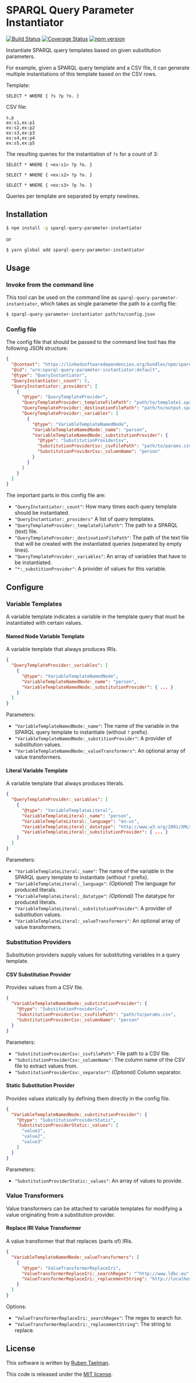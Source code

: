 # SPARQL Query Parameter Instantiator

[![Build Status](https://travis-ci.com/rubensworks/sparql-query-parameter-instantiator.js.svg?branch=master)](https://travis-ci.com/rubensworks/sparql-query-parameter-instantiator.js)
[![Coverage Status](https://coveralls.io/repos/github/rubensworks/sparql-query-parameter-instantiator.js/badge.svg?branch=master)](https://coveralls.io/github/rubensworks/sparql-query-parameter-instantiator.js?branch=master)
[![npm version](https://badge.fury.io/js/sparql-query-parameter-instantiator.svg)](https://www.npmjs.com/package/sparql-query-parameter-instantiator)

Instantiate SPARQL query templates based on given substitution parameters.

For example, given a SPARQL query template and a CSV file,
it can generate multiple instantiations of this template based on the CSV rows.

Template:
```sparql
SELECT * WHERE { ?s ?p ?o. }
```

CSV file:
```csv
s,p
ex:s1,ex:p1
ex:s2,ex:p2
ex:s3,ex:p3
ex:s4,ex:p4
ex:s5,ex:p5
```

The resulting queries for the instantiation of `?s` for a count of 3: 
```text
SELECT * WHERE { <ex:s1> ?p ?o. }

SELECT * WHERE { <ex:s2> ?p ?o. }

SELECT * WHERE { <ex:s3> ?p ?o. }
```

Queries per template are separated by empty newlines.

## Installation

```bash
$ npm install -g sparql-query-parameter-instantiator
```
or
```bash
$ yarn global add sparql-query-parameter-instantiator
```

## Usage

### Invoke from the command line

This tool can be used on the command line as `sparql-query-parameter-instantiator`,
which takes as single parameter the path to a config file:

```bash
$ sparql-query-parameter-instantiator path/to/config.json
```

### Config file

The config file that should be passed to the command line tool has the following JSON structure:

```json
{
  "@context": "https://linkedsoftwaredependencies.org/bundles/npm/sparql-query-parameter-instantiator/^1.0.0/components/context.jsonld",
  "@id": "urn:sparql-query-parameter-instantiator:default",
  "@type": "QueryInstantiator",
  "QueryInstantiator:_count": 5,
  "QueryInstantiator:_providers": [
    {
      "@type": "QueryTemplateProvider",
      "QueryTemplateProvider:_templateFilePath": "path/to/template1.sparql",
      "QueryTemplateProvider:_destinationFilePath": "path/to/output.sparql",
      "QueryTemplateProvider:_variables": [
        {
          "@type": "VariableTemplateNamedNode",
          "VariableTemplateNamedNode:_name": "person",
          "VariableTemplateNamedNode:_substitutionProvider": {
            "@type": "SubstitutionProviderCsv",
            "SubstitutionProviderCsv:_csvFilePath": "path/to/params.csv",
            "SubstitutionProviderCsv:_columnName": "person"
          }
        }
      ]
    }
  ]
}

```

The important parts in this config file are:

* `"QueryInstantiator:_count"`: How many times each query template should be instantiated.
* `"QueryInstantiator:_providers"` A list of query templates.
* `"QueryTemplateProvider:_templateFilePath"`: The path to a SPARQL (text) file.
* `"QueryTemplateProvider:_destinationFilePath"`: The path of the text file that will be created with the instantiated queries (seperated by empty lines).
* `"QueryTemplateProvider:_variables"`: An array of variables that have to be instantiated.
* `"*:_substitionProvider"`: A provider of values for this variable.

## Configure

### Variable Templates

A variable template indicates a variable in the template query that must be instantiated with certain values.

#### Named Node Variable Template

A variable template that always produces IRIs.

```json
{
  "QueryTemplateProvider:_variables": [
    {
      "@type": "VariableTemplateNamedNode",
      "VariableTemplateNamedNode:_name": "person",
      "VariableTemplateNamedNode:_substitutionProvider": { ... }
    }
  ]
}
```

Parameters:

* `"VariableTemplateNamedNode:_name"`: The name of the variable in the SPARQL query template to instantiate (without `?` prefix).
* `"VariableTemplateNamedNode:_substitionProvider"`: A provider of substitution values.
* `"VariableTemplateNamedNode:_valueTransformers"`: An optional array of value transformers.

#### Literal Variable Template

A variable template that always produces literals.

```json
{
  "QueryTemplateProvider:_variables": [
    {
      "@type": "VariableTemplateLiteral",
      "VariableTemplateLiteral:_name": "person",
      "VariableTemplateLiteral:_language": "en-us",
      "VariableTemplateLiteral:_datatype": "http://www.w3.org/2001/XMLSchema#number",
      "VariableTemplateLiteral:_substitutionProvider": { ... }
    }
  ]
}
```

Parameters:

* `"VariableTemplateLiteral:_name"`: The name of the variable in the SPARQL query template to instantiate (without `?` prefix).
* `"VariableTemplateLiteral:_language"`: _(Optional)_ The language for produced literals.
* `"VariableTemplateLiteral:_datatype"`: _(Optional)_ The datatype for produced literals.
* `"VariableTemplateLiteral:_substitutionProvider"`: A provider of substitution values.
* `"VariableTemplateLiteral:_valueTransformers"`: An optional array of value transformers.

### Substitution Providers

Substitution providers supply values for substituting variables in a query template.

#### CSV Substitution Provider

Provides values from a CSV file.

```json
{
  "VariableTemplateNamedNode:_substitutionProvider": {
    "@type": "SubstitutionProviderCsv",
    "SubstitutionProviderCsv:_csvFilePath": "path/to/params.csv",
    "SubstitutionProviderCsv:_columnName": "person"
  }
}
```

Parameters:

* `"SubstitutionProviderCsv:_csvFilePath"`: File path to a CSV file.
* `"SubstitutionProviderCsv:_columnName"`: The column name of the CSV file to extract values from.
* `"SubstitutionProviderCsv:_separator"`: _(Optional)_ Column separator.

#### Static Substitution Provider

Provides values statically by defining them directly in the config file.

```json
{
  "VariableTemplateNamedNode:_substitutionProvider": {
    "@type": "SubstitutionProviderStatic",
    "SubstitutionProviderStatic:_values": [
      "value1",
      "value2",
      "value3"
    ]
  }
}
```

Parameters:

* `"SubstitutionProviderStatic:_values"`: An array of values to provide.

### Value Transformers

Value transformers can be attached to variable templates
for modifying a value originating from a substitution provider.

#### Replace IRI Value Transformer

A value transformer that that replaces (parts of) IRIs.

```json
{
  "VariableTemplateNamedNode:_valueTransformers": [
    {
      "@type": "ValueTransformerReplaceIri",
      "ValueTransformerReplaceIri:_searchRegex": "^http://www.ldbc.eu",
      "ValueTransformerReplaceIri:_replacementString": "http://localhost:3000/www.ldbc.eu"
    }
  ]
}
```

Options:
* `"ValueTransformerReplaceIri:_searchRegex"`: The regex to search for.
* `"ValueTransformerReplaceIri:_replacementString"`: The string to replace.

## License

This software is written by [Ruben Taelman](http://rubensworks.net/).

This code is released under the [MIT license](http://opensource.org/licenses/MIT).
